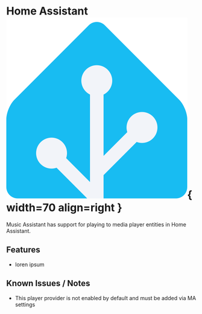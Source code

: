 # Home Assistant ![Preview image](../assets/icons/ha-logo.png){ width=70 align=right }

Music Assistant has support for playing to media player entities in Home Assistant.

## Features

- loren ipsum

## Known Issues / Notes

- This player provider is not enabled by default and must be added via MA settings
